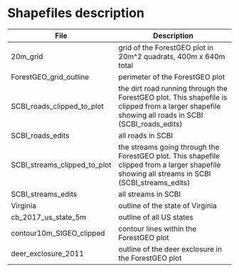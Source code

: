 # Shapefiles description

|File| Description|
|--|--|
|20m_grid|grid of the ForestGEO plot in 20m^2 quadrats, 400m x 640m total|
|ForestGEO_grid_outline|perimeter of the ForestGEO plot|
|SCBI_roads_clipped_to_plot| the dirt road running through the ForestGEO plot. This shapefile is clipped from a larger shapefile showing all roads in SCBI (SCBI_roads_edits)|
|SCBI_roads_edits| all roads in SCBI|
|SCBI_streams_clipped_to_plot|the streams going through the ForestGEO plot. This shapefile clipped from a larger shapefile showing all streams in SCBI (SCBI_streams_edits)|
|SCBI_streams_edits|all streams in SCBI|
|Virginia|outline of the state of Virginia|
|cb_2017_us_state_5m|outline of all US states|
|contour10m_SIGEO_clipped|contour lines within the ForestGEO plot|
|deer_exclosure_2011|outline of the deer exclosure in the ForestGEO plot|
